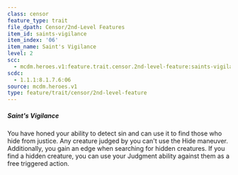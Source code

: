 ```yaml
---
class: censor
feature_type: trait
file_dpath: Censor/2nd-Level Features
item_id: saints-vigilance
item_index: '06'
item_name: Saint's Vigilance
level: 2
scc:
  - mcdm.heroes.v1:feature.trait.censor.2nd-level-feature:saints-vigilance
scdc:
  - 1.1.1:8.1.7.6:06
source: mcdm.heroes.v1
type: feature/trait/censor/2nd-level-feature
---
```


##### Saint's Vigilance

You have honed your ability to detect sin and can use it to find those who hide from justice. Any creature judged by you can't use the Hide maneuver. Additionally, you gain an edge when searching for hidden creatures. If you find a hidden creature, you can use your Judgment ability against them as a free triggered action.
